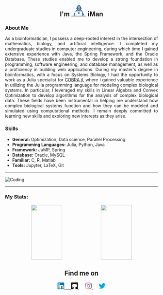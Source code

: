 <h2 align="center">
    I'm 
     <img src="https://raw.githubusercontent.com/dev-akshat/archive/main/images/gifs/others/dev_boy.gif" width="50">
    iMan
</h2>

### About Me

<p align='justify'>
As a bioinformatician, I possess a deep-rooted interest in the intersection of mathematics, biology, and artificial intelligence. I completed my undergraduate studies in computer engineering, during which time I gained extensive experience with Java, the Spring Framework, and the Oracle Database. These studies enabled me to develop a strong foundation in programming, software engineering, and database management, as well as a proficiency in building web applications. During my master's degree in bioinformatics, with a focus on Systems Biology, I had the opportunity to work as a Julia specialist for <a href="https://github.com/opencobra/COBRA.jl">COBRA.jl</a>, where I gained valuable experience in utilizing the Julia programming language for modeling complex biological systems. In particular, I leveraged my skills in Linear Algebra and Convex Optimization to develop algorithms for the analysis of complex biological data. These fields have been instrumental in helping me understand how complex biological systems function and how they can be modeled and simulated using computational methods. I remain deeply committed to learning new skills and exploring new interests as they arise.
</p>

### Skills

- **General:** Optimization, Data science, Parallel Processing
- **Programming Languages:** Julia, Python, Java
- **Framework:** JuMP, Spring
- **Database:** Oracle, MySQL
- **Familiar:** C, R, Matlab
- **Tools:** Jupyter, LaTeX, Git

<hr/>

<img align="center" width="1000" src="https://www.mygo.ge/uploads/blog/1584023795.jpg" alt="Coding">

<hr/>

### My Stats:

<p align="center">
<img height="180em" src="https://github-readme-stats.vercel.app/api?username=iManGHD&show_icons=true&theme=github_dark&hide_border=true&date_format=M%20j%5B%2C%20Y%5D&&count_private=true&include_all_commits=true" width="45%"  />
<img height="180em" src="https://github-readme-streak-stats.herokuapp.com/?user=iManGHD&theme=react&background=0d1117&hide_border=true&date_format=M%20j%5B%2C%20Y%5D&count_private=true" width="45%" />
</p>

<h2 align="center">Find me on</h2>

<p align="center">
  <a href="https://www.linkedin.com/in/imanghadimi">
    <img  alt="Linkedin" width="22px" src="https://raw.githubusercontent.com/dev-akshat/archive/main/images/svgs/social_media/linkedin.svg"/>
  &nbsp&nbsp&nbsp&nbsp
  <a href="https://github.com/iManGHD">
    <img alt="GitHub" width="22px" src="https://raw.githubusercontent.com/dev-akshat/archive/main/images/svgs/social_media/github.svg"/>
  </a>
  &nbsp&nbsp&nbsp&nbsp
  <a href="https://www.instagram.com/iman_30a95">
    <img  alt="Instagram" width="22px" src="https://raw.githubusercontent.com/dev-akshat/archive/main/images/svgs/social_media/instagram.svg"/>
  </a>
  &nbsp&nbsp&nbsp&nbsp
  <a href="https://twitter.com/iMan_30a95">
    <img alt="Twitter" width="22px" src="https://raw.githubusercontent.com/dev-akshat/archive/main/images/svgs/social_media/twitter.svg"/>
  </a>
</p>
